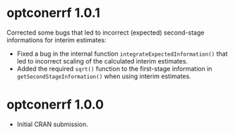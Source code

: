 # optconerrf 1.0.1

Corrected some bugs that led to incorrect (expected) second-stage informations for interim estimates: 

* Fixed a bug in the internal function `integrateExpectedInformation()` that led to incorrect scaling of the calculated interim estimates.
* Added the required `sqrt()` function to the first-stage information in `getSecondStageInformation()` when using interim estimates.

# optconerrf 1.0.0

* Initial CRAN submission.


